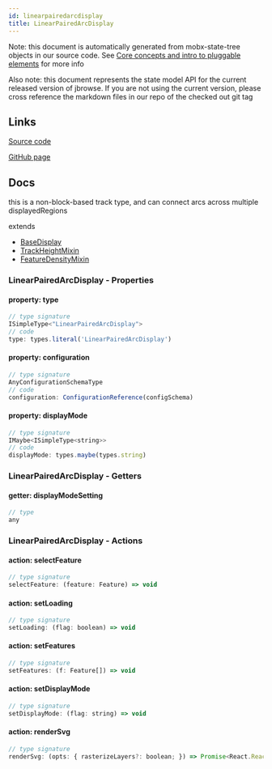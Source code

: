 ```yaml
---
id: linearpairedarcdisplay
title: LinearPairedArcDisplay
---
```


Note: this document is automatically generated from mobx-state-tree objects in
our source code. See
[Core concepts and intro to pluggable elements](/docs/developer_guide/) for more
info

Also note: this document represents the state model API for the current released
version of jbrowse. If you are not using the current version, please cross
reference the markdown files in our repo of the checked out git tag

## Links

[Source code](https://github.com/GMOD/jbrowse-components/blob/main/plugins/arc/src/LinearPairedArcDisplay/model.ts)

[GitHub page](https://github.com/GMOD/jbrowse-components/tree/main/website/docs/models/LinearPairedArcDisplay.md)

## Docs

this is a non-block-based track type, and can connect arcs across multiple
displayedRegions

extends

- [BaseDisplay](../basedisplay)
- [TrackHeightMixin](../trackheightmixin)
- [FeatureDensityMixin](../featuredensitymixin)

### LinearPairedArcDisplay - Properties

#### property: type

```js
// type signature
ISimpleType<"LinearPairedArcDisplay">
// code
type: types.literal('LinearPairedArcDisplay')
```

#### property: configuration

```js
// type signature
AnyConfigurationSchemaType
// code
configuration: ConfigurationReference(configSchema)
```

#### property: displayMode

```js
// type signature
IMaybe<ISimpleType<string>>
// code
displayMode: types.maybe(types.string)
```

### LinearPairedArcDisplay - Getters

#### getter: displayModeSetting

```js
// type
any
```

### LinearPairedArcDisplay - Actions

#### action: selectFeature

```js
// type signature
selectFeature: (feature: Feature) => void
```

#### action: setLoading

```js
// type signature
setLoading: (flag: boolean) => void
```

#### action: setFeatures

```js
// type signature
setFeatures: (f: Feature[]) => void
```

#### action: setDisplayMode

```js
// type signature
setDisplayMode: (flag: string) => void
```

#### action: renderSvg

```js
// type signature
renderSvg: (opts: { rasterizeLayers?: boolean; }) => Promise<React.ReactNode>
```
